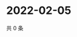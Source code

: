 # 2022-02-05

共 0 条

<!-- BEGIN WEIBO -->
<!-- 最后更新时间 Sat Feb 05 2022 04:00:55 GMT+0800 (China Standard Time) -->

<!-- END WEIBO -->
